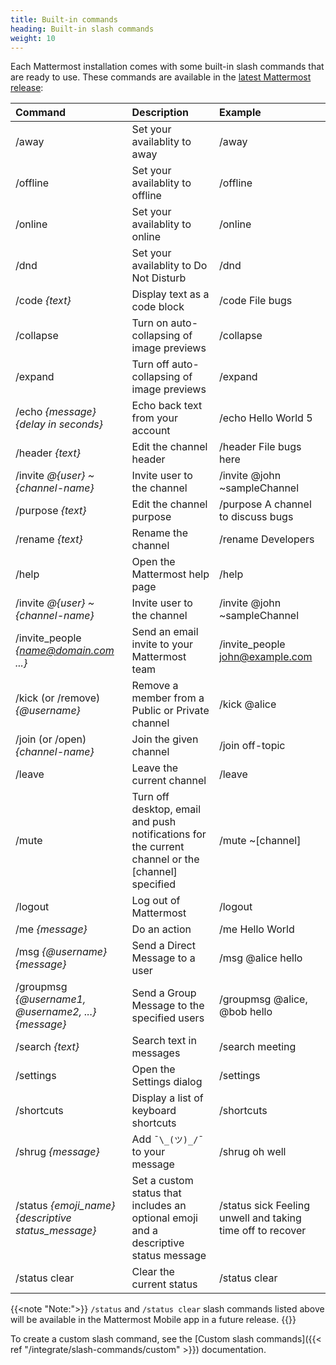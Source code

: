 ```yaml
---
title: Built-in commands
heading: Built-in slash commands
weight: 10
---
```

Each Mattermost installation comes with some built-in slash commands that are ready to use. These commands are available in the [latest Mattermost release](https://mattermost.com/download):

| Command                                               | Description                                                                                       | Example                                                    |
|:------------------------------------------------------|:--------------------------------------------------------------------------------------------------|:-----------------------------------------------------------|
| /away                                                 | Set your availablity to away                                                                      | /away                                                      |
| /offline                                              | Set your availablity to offline                                                                   | /offline                                                   |
| /online                                               | Set your availablity to online                                                                    | /online                                                    |
| /dnd                                                  | Set your availablity to Do Not Disturb                                                            | /dnd                                                       |
| /code *{text}*                                        | Display text as a code block                                                                      | /code File bugs                                            |
| /collapse                                             | Turn on auto-collapsing of image previews                                                         | /collapse                                                  |
| /expand                                               | Turn off auto-collapsing of image previews                                                        | /expand                                                    |
| /echo *{message}* *{delay in seconds}*                | Echo back text from your account                                                                  | /echo Hello World 5                                        |
| /header *{text}*                                      | Edit the channel header                                                                           | /header File bugs here                                     |
| /invite *@{user}* *~{channel-name}*                   | Invite user to the channel                                                                        | /invite @john ~sampleChannel                               |
| /purpose *{text}*                                     | Edit the channel purpose                                                                          | /purpose A channel to discuss bugs                         |
| /rename *{text}*                                      | Rename the channel                                                                                | /rename Developers                                         |
| /help                                                 | Open the Mattermost help page                                                                     | /help                                                      |
| /invite *@{user}* *~{channel-name}*                   | Invite user to the channel                                                                        | /invite @john ~sampleChannel                               |
| /invite_people *{name@domain.com ...}*                | Send an email invite to your Mattermost team                                                      | /invite_people john@example.com                            |
| /kick (or /remove) *{@username}*                      | Remove a member from a Public or Private channel                                                  | /kick @alice                                               |
| /join (or /open) *{channel-name}*                     | Join the given channel                                                                            | /join off-topic                                            |
| /leave                                                | Leave the current channel                                                                         | /leave                                                     |
| /mute                                                 | Turn off desktop, email and push notifications for the current channel or the [channel] specified | /mute ~[channel]                                           |
| /logout                                               | Log out of Mattermost                                                                             | /logout                                                    |
| /me *{message}*                                       | Do an action                                                                                      | /me Hello World                                            |
| /msg *{@username}* *{message}*                        | Send a Direct Message to a user                                                                   | /msg @alice hello                                          |
| /groupmsg *{@username1, @username2, ...}* *{message}* | Send a Group Message to the specified users                                                       | /groupmsg @alice, @bob hello                               |
| /search *{text}*                                      | Search text in messages                                                                           | /search meeting                                            |
| /settings                                             | Open the Settings dialog                                                                          | /settings                                                  |
| /shortcuts                                            | Display a list of keyboard shortcuts                                                              | /shortcuts                                                 |
| /shrug *{message}*                                    | Add `¯\_(ツ)_/¯` to your message                                                                   | /shrug oh well                                             |
| /status *{emoji_name}* *{descriptive status_message}* | Set a custom status that includes an optional emoji and a descriptive status message              | /status sick Feeling unwell and taking time off to recover |
| /status clear                                         | Clear the current status                                                                          | /status clear                                              |

{{<note "Note:">}}
`/status` and `/status clear` slash commands listed above will be available in the Mattermost Mobile app in a future release.
{{</note>}}

To create a custom slash command, see the [Custom slash commands]({{< ref "/integrate/slash-commands/custom" >}}) documentation.
